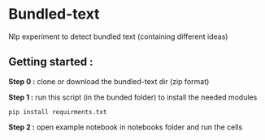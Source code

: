 # Bundled-text
Nlp experiment to detect bundled text (containing different ideas)
## Getting started : 
**Step 0 :** clone or download the bundled-text dir (zip format)

**Step 1 :** run this script (in the bunded folder) to install the  needed modules 
```
pip install requirments.txt
```

**Step 2 :** open example notebook in notebooks folder and run the cells 


